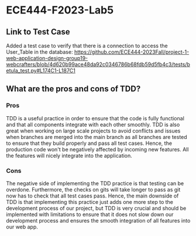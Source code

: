 # ECE444-F2023-Lab5

## Link to Test Case

Added a test case to verify that there is a connection to access the User_Table in the database: https://github.com/ECE444-2023Fall/project-1-web-application-design-group19-webcrafters/blob/4d620b99ace48da92c0346786b68fdb59d5fb4c3/tests/betula_test.py#L174C1-L187C1

## What are the pros and cons of TDD?

### Pros
TDD is a useful practice in order to ensure that the code is fully functional and that all components integrate with each other smoothly. TDD is also great when working on large scale projects to avoid conflicts and issues when branches are merged into the main branch as all branches are tested to ensure that they build properly and pass all test cases. Hence, the production code won't be negatively affected by incoming new features. All the features will nicely integrate into the application.

### Cons
The negative side of implementing the TDD practice is that testing can be overdone. Furthermore, the checks on gits will take longer to pass as git now has to check that all test cases pass. Hence, the main downside of TDD is that implementing this practice just adds one more step to the development process of our project, but TDD is very crucial and should be implemented with limitations to ensure that it does not slow down our development process and ensures the smooth integration of all features into our web app.
